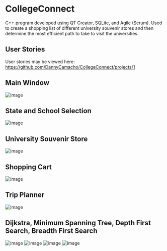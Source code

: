 # CollegeConnect

C++ program developed using QT Creator, SQLite, and Agile (Scrum). Used to create a shopping list of different university souvenir stores and then determine the most efficient path to take to visit the universities.

## User Stories
User stories may be viewed here: https://github.com/DannyCamacho/CollegeConnect/projects/1


## Main Window
![image](https://github.com/DannyCamacho/CollegeConnect/assets/91514165/9970522e-e5ec-421f-96cb-a3c23fb8fe16)


## State and School Selection
![image](https://github.com/DannyCamacho/CollegeConnect/assets/91514165/cb900d78-a967-4cbd-b927-e183fc88f6e1)


## University Souvenir Store
![image](https://github.com/DannyCamacho/CollegeConnect/assets/91514165/04625332-bf0a-48d7-83e7-746d4a2e95ef)


## Shopping Cart
![image](https://github.com/DannyCamacho/CollegeConnect/assets/91514165/a914d445-8204-40cf-a781-97d7cd2f9d94)


## Trip Planner
![image](https://github.com/DannyCamacho/CollegeConnect/assets/91514165/6adc905f-5d96-4baf-8663-7762a673fc09)


## Dijkstra, Minimum Spanning Tree, Depth First Search, Breadth First Search
![image](https://github.com/DannyCamacho/CollegeConnect/assets/91514165/f7345a67-1bf7-4a6d-b876-0f0f06b9f4e3)
![image](https://github.com/DannyCamacho/CollegeConnect/assets/91514165/8708a0d7-5544-470e-ae6c-797f61edef55)
![image](https://github.com/DannyCamacho/CollegeConnect/assets/91514165/ddc93984-f1e6-4ea2-9f27-780e8214b9ac)
![image](https://github.com/DannyCamacho/CollegeConnect/assets/91514165/b0fdd797-7f4f-44f4-b169-0780f2500100)
